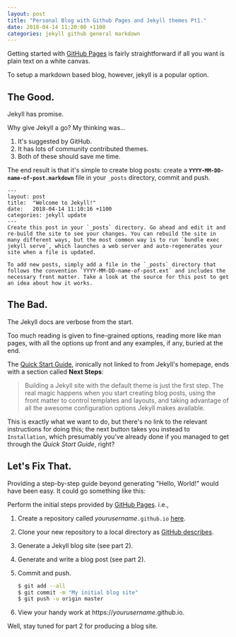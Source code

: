 ```yaml
---
layout: post
title: "Personal Blog with Github Pages and Jekyll themes Pt1."
date: 2018-04-14 11:20:00 +1100
categories: jekyll github general markdown
---
```

Getting started with [GitHub Pages](https://pages.github.com) is fairly straightforward if all you want is plain text on a white canvas.

To setup a markdown based blog, however, jekyll is a popular option.

## The Good.

Jekyll has promise.

Why give Jekyll a go? My thinking was...

1. It's suggested by GitHub.
1. It has lots of community contributed themes.
1. Both of these should save me time.

The end result is that it's simple to create blog posts: create a **`YYYY-MM-DD-name-of-post.markdown`** file in your `_posts` directory, commit and push.

    ---
    layout: post
    title:  "Welcome to Jekyll!"
    date:   2018-04-14 11:10:16 +1100
    categories: jekyll update
    ---
    Create this post in your `_posts` directory. Go ahead and edit it and re-build the site to see your changes. You can rebuild the site in many different ways, but the most common way is to run `bundle exec jekyll serve`, which launches a web server and auto-regenerates your site when a file is updated.

    To add new posts, simply add a file in the `_posts` directory that follows the convention `YYYY-MM-DD-name-of-post.ext` and includes the necessary front matter. Take a look at the source for this post to get an idea about how it works.

## The Bad.

The Jekyll docs are verbose from the start.

Too much reading is given to fine-grained options, reading more like man pages, with all the options up front and any examples, if any, buried at the end.

The [Quick Start Guide](https://jekyllrb.com/docs/quickstart/), ironically not linked to from Jekyll's homepage, ends with a section called **Next Steps**:

> Building a Jekyll site with the default theme is just the first step.
> The real magic happens when you start creating blog posts,
> using the front matter to control templates and layouts,
> and taking advantage of all the awesome configuration options Jekyll makes available.

This is exactly what we want to do, but there's no link to the relevant instructions for doing this; the next button takes you instead to `Installation`, which presumably you've already done if you managed to get through the *Quick Start Guide*, right?

## Let's Fix That.

Providing a step-by-step guide beyond generating "Hello, World!" would have been easy. It could go something like this:

Perform the initial steps provided by [GitHub Pages](https://pages.github.com). i.e.,

1. Create a repository called *yourusername*`.github.io` [here](https://github.com/new).
1. Clone your new repository to a local directory as [GitHub describes](https://help.github.com/articles/cloning-a-repository/).
1. Generate a Jekyll blog site (see part 2).
1. Generate and write a blog post (see part 2).
1. Commit and push.

    ```bash
    $ git add --all
    $ git commit -m "My initial blog site"
    $ git push -u origin master
    ```
1. View your handy work at https://*yourusername*.github.io.

Well, stay tuned for part 2 for producing a blog site.
